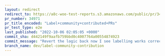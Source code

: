 ```yaml
---
layout: redirect
redirect_to: https://a8c-woo-test-reports.s3.amazonaws.com/public/pr/34971/e2e/index.html
pr_number: 34971
pr_title_encoded: "Label+community+contributed+PRs"
pr_test_type: e2e
last_published: "2022-10-06 02:05:05 +0000"
commit_sha: d442149f9aafb759bbd0c4007764a00554874923
commit_message: "Revert the logic back now I see labelling works correctly."
branch_name: dev/label-community-contribution
---
```

